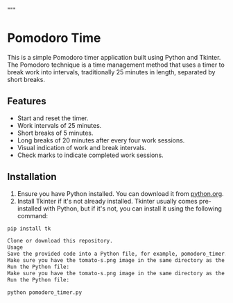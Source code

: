 """
# Pomodoro Time

This is a simple Pomodoro timer application built using Python and Tkinter. The Pomodoro technique is a time management method that uses a timer to break work into intervals, traditionally 25 minutes in length, separated by short breaks.

## Features

- Start and reset the timer.
- Work intervals of 25 minutes.
- Short breaks of 5 minutes.
- Long breaks of 20 minutes after every four work sessions.
- Visual indication of work and break intervals.
- Check marks to indicate completed work sessions.

## Installation

1. Ensure you have Python installed. You can download it from [python.org](https://www.python.org/).
2. Install Tkinter if it's not already installed. Tkinter usually comes pre-installed with Python, but if it's not, you can install it using the following command:

```bash
pip install tk

Clone or download this repository.
Usage
Save the provided code into a Python file, for example, pomodoro_timer.py.
Make sure you have the tomato-s.png image in the same directory as the Python file. This image is used as a background image on the timer canvas.
Run the Python file:
Make sure you have the tomato-s.png image in the same directory as the Python file. This image is used as a background image on the timer canvas.
Run the Python file:

python pomodoro_timer.py


